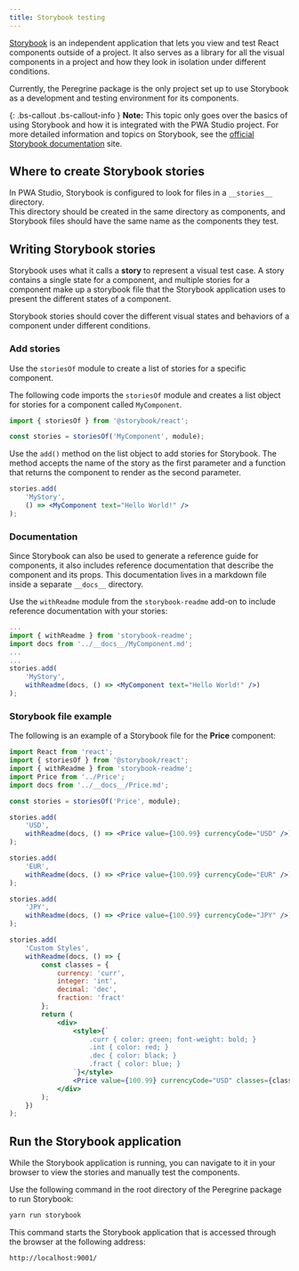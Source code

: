 ```yaml
---
title: Storybook testing
---
```


<!-- TODO: Update this topic to reflect current usage of Storybook in PWA Studio and recommendations -->

[Storybook][] is an independent application that lets you view and test React components outside of a project.
It also serves as a library for all the visual components in a project and how they look in isolation under different conditions.

Currently, the Peregrine package is the only project set up to use Storybook as a development and testing environment for its components.

{: .bs-callout .bs-callout-info }
**Note:**
This topic only goes over the basics of using Storybook and how it is integrated with the PWA Studio project.
For more detailed information and topics on Storybook, see the [official Storybook documentation][] site.

## Where to create Storybook stories

In PWA Studio, Storybook is configured to look for files in a `__stories__` directory.  
This directory should be created in the same directory as components, and
Storybook files should have the same name as the components they test.

## Writing Storybook stories

Storybook uses what it calls a **story** to represent a visual test case.
A story contains a single state for a component, and
multiple stories for a component make up a storybook file that the Storybook application uses to present the different states of a component.

Storybook stories should cover the different visual states and behaviors of a component under different conditions.

### Add stories

Use the `storiesOf` module to create a list of stories for a specific component.

The following code imports the `storiesOf` module and creates a list object for stories for a component called `MyComponent`.

``` jsx
import { storiesOf } from '@storybook/react';

const stories = storiesOf('MyComponent', module);
```

Use the `add()` method on the list object to add stories for Storybook.
The method accepts the name of the story as the first parameter and a function that returns the component to render as the second parameter.

``` jsx
stories.add(
    'MyStory',
    () => <MyComponent text="Hello World!" />
);
```

### Documentation

Since Storybook can also be used to generate a reference guide for components, it also includes reference documentation that describe the component and its props.
This documentation lives in a markdown file inside a separate `__docs__` directory.

Use the `withReadme` module from the `storybook-readme` add-on to include reference documentation with your stories:

``` jsx
...
import { withReadme } from 'storybook-readme';
import docs from '../__docs__/MyComponent.md';
...
...
stories.add(
    'MyStory',
    withReadme(docs, () => <MyComponent text="Hello World!" />)
);
```

### Storybook file example

The following is an example of a Storybook file for the **Price** component:

``` jsx
import React from 'react';
import { storiesOf } from '@storybook/react';
import { withReadme } from 'storybook-readme';
import Price from '../Price';
import docs from '../__docs__/Price.md';

const stories = storiesOf('Price', module);

stories.add(
    'USD',
    withReadme(docs, () => <Price value={100.99} currencyCode="USD" />)
);

stories.add(
    'EUR',
    withReadme(docs, () => <Price value={100.99} currencyCode="EUR" />)
);

stories.add(
    'JPY',
    withReadme(docs, () => <Price value={100.99} currencyCode="JPY" />)
);

stories.add(
    'Custom Styles',
    withReadme(docs, () => {
        const classes = {
            currency: 'curr',
            integer: 'int',
            decimal: 'dec',
            fraction: 'fract'
        };
        return (
            <div>
                <style>{`
                    .curr { color: green; font-weight: bold; }
                    .int { color: red; }
                    .dec { color: black; }
                    .fract { color: blue; }
                `}</style>
                <Price value={100.99} currencyCode="USD" classes={classes} />
            </div>
        );
    })
);
```

## Run the Storybook application

While the Storybook application is running, you can navigate to it in your browser to view the stories and manually test the components.

Use the following command in the root directory of the Peregrine package to run Storybook:

``` sh
yarn run storybook
```

This command starts the Storybook application that is accessed through the browser at the following address:

``` sh
http://localhost:9001/
```

[storybook]: https://storybook.js.org/
[official storybook documentation]: https://storybook.js.org/basics/introduction/
